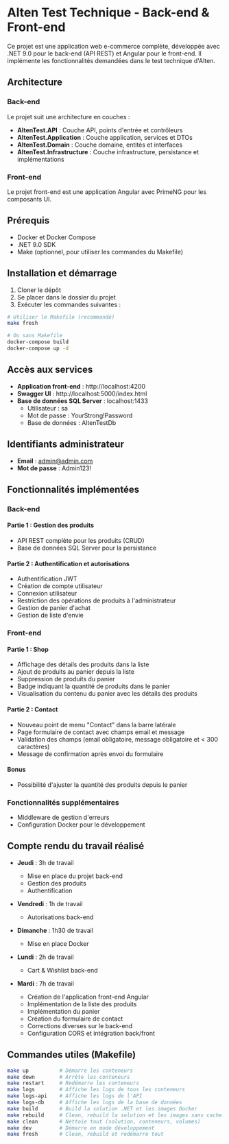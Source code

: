 # Alten Test Technique - Back-end & Front-end

Ce projet est une application web e-commerce complète, développée avec .NET 9.0 pour le back-end (API REST) et Angular pour le front-end. Il implémente les fonctionnalités demandées dans le test technique d'Alten.

## Architecture

### Back-end
Le projet suit une architecture en couches :
- **AltenTest.API** : Couche API, points d'entrée et contrôleurs
- **AltenTest.Application** : Couche application, services et DTOs
- **AltenTest.Domain** : Couche domaine, entités et interfaces
- **AltenTest.Infrastructure** : Couche infrastructure, persistance et implémentations

### Front-end
Le projet front-end est une application Angular avec PrimeNG pour les composants UI.

## Prérequis

- Docker et Docker Compose
- .NET 9.0 SDK  
- Make (optionnel, pour utiliser les commandes du Makefile)

## Installation et démarrage

1. Cloner le dépôt
2. Se placer dans le dossier du projet
3. Exécuter les commandes suivantes :

```bash
# Utiliser le Makefile (recommandé)
make fresh

# Ou sans Makefile
docker-compose build
docker-compose up -d
``` 

## Accès aux services

- **Application front-end** : http://localhost:4200
- **Swagger UI** : http://localhost:5000/index.html
- **Base de données SQL Server** : localhost:1433
  - Utilisateur : sa
  - Mot de passe : YourStrong!Password
  - Base de données : AltenTestDb

## Identifiants administrateur

- **Email** : admin@admin.com
- **Mot de passe** : Admin123!

## Fonctionnalités implémentées

### Back-end

#### Partie 1 : Gestion des produits
- API REST complète pour les produits (CRUD)
- Base de données SQL Server pour la persistance

#### Partie 2 : Authentification et autorisations
- Authentification JWT
- Création de compte utilisateur
- Connexion utilisateur
- Restriction des opérations de produits à l'administrateur
- Gestion de panier d'achat
- Gestion de liste d'envie

### Front-end

#### Partie 1 : Shop
- Affichage des détails des produits dans la liste
- Ajout de produits au panier depuis la liste
- Suppression de produits du panier
- Badge indiquant la quantité de produits dans le panier
- Visualisation du contenu du panier avec les détails des produits

#### Partie 2 : Contact
- Nouveau point de menu "Contact" dans la barre latérale
- Page formulaire de contact avec champs email et message
- Validation des champs (email obligatoire, message obligatoire et < 300 caractères)
- Message de confirmation après envoi du formulaire

#### Bonus
- Possibilité d'ajuster la quantité des produits depuis le panier

### Fonctionnalités supplémentaires
- Middleware de gestion d'erreurs
- Configuration Docker pour le développement

## Compte rendu du travail réalisé

- **Jeudi** : 3h de travail
  - Mise en place du projet back-end
  - Gestion des produits
  - Authentification

- **Vendredi** : 1h de travail
  - Autorisations back-end

- **Dimanche** : 1h30 de travail
  - Mise en place Docker

- **Lundi** : 2h de travail
  - Cart & Wishlist back-end

- **Mardi** : 7h de travail
  - Création de l'application front-end Angular
  - Implémentation de la liste des produits
  - Implémentation du panier
  - Création du formulaire de contact
  - Corrections diverses sur le back-end
  - Configuration CORS et intégration back/front

## Commandes utiles (Makefile)

```bash
make up          # Démarre les conteneurs
make down        # Arrête les conteneurs
make restart     # Redémarre les conteneurs
make logs        # Affiche les logs de tous les conteneurs
make logs-api    # Affiche les logs de l'API
make logs-db     # Affiche les logs de la base de données
make build       # Build la solution .NET et les images Docker
make rebuild     # Clean, rebuild la solution et les images sans cache
make clean       # Nettoie tout (solution, conteneurs, volumes)
make dev         # Démarre en mode développement
make fresh       # Clean, rebuild et redémarre tout
``` 